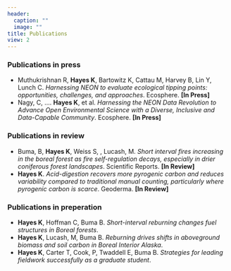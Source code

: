```yaml
---
header:
  caption: ""
  image: ""
title: Publications
view: 2
---
```


### Publications in press
- Muthukrishnan R, **Hayes K**, Bartowitz K, Cattau M, Harvey B, Lin Y, Lunch C. *Harnessing NEON to evaluate ecological tipping points: opportunities, challenges, and approaches*. Ecosphere. **[In Press]**
- Nagy, C, .... **Hayes K**, et al. *Harnessing the NEON Data Revolution to Advance Open Environmental Science with a Diverse, Inclusive and Data-Capable Community*. Ecosphere. **[In Press]**

### Publications in review
- Buma, B, **Hayes K**, Weiss S, , Lucash, M. *Short interval fires increasing in the boreal forest as fire self-regulation decays, especially in drier coniferous forest landscapes*. Scientific Reports. **[In Review]**
- **Hayes K**. *Acid-digestion recovers more pyrogenic carbon and reduces variability compared to traditional manual counting, particularly where pyrogenic carbon is scarce*. Geoderma. **[In Review]**

### Publications in preperation
- **Hayes K**, Hoffman C, Buma B. *Short-interval reburning changes fuel structures in Boreal forests*.
- **Hayes K**, Lucash, M, Buma B. *Reburning drives shifts in aboveground biomass and soil carbon in Boreal Interior Alaska*.
- **Hayes K**, Carter T, Cook, P, Twaddell E, Buma B. *Strategies for leading fieldwork successfully as a graduate student*.

